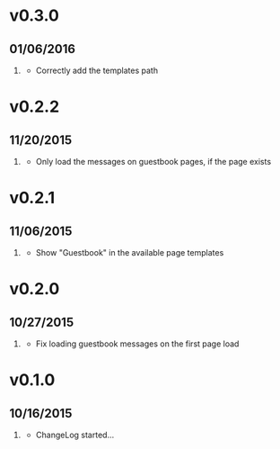# v0.3.0
## 01/06/2016

1. [](#bugfix)
    * Correctly add the templates path

# v0.2.2
## 11/20/2015

1. [](#bugfix)
    * Only load the messages on guestbook pages, if the page exists

# v0.2.1
## 11/06/2015

1. [](#bugfix)
    * Show "Guestbook" in the available page templates

# v0.2.0
## 10/27/2015

1. [](#bugfix)
    * Fix loading guestbook messages on the first page load

# v0.1.0
## 10/16/2015

1. [](#new)
    * ChangeLog started...
